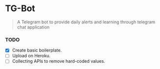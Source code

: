 # TG-Bot
> A Telegram bot to provide daily alerts and learning through telegram chat application


### TODO
- [x] Create basic boilerplate.
- [ ] Upload on Heroku.
- [ ] Collecting APIs to remove hard-coded values.
